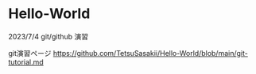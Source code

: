 # Hello-World
2023/7/4 git/github 演習

git演習ページ
https://github.com/TetsuSasakii/Hello-World/blob/main/git-tutorial.md


